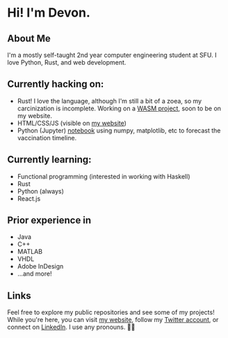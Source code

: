 # Hi! I'm Devon.

## About Me
I'm a mostly self-taught 2nd year computer engineering student at SFU. I love Python, Rust, and web development.

## Currently hacking on:
- Rust! I love the language, although I'm still a bit of a zoea, so my carcinization is incomplete. Working on a [WASM project](https://github.com/novedevo/lose_at_hangman_rs), soon to be on my website.
- HTML/CSS/JS (visible on [my website](https://nove.dev))
- Python (Jupyter) [notebook](https://github.com/novedevo/vaccine-predictor) using numpy, matplotlib, etc to forecast the vaccination timeline.

## Currently learning:
- Functional programming (interested in working with Haskell)
- Rust
- Python (always)
- React.js

## Prior experience in
- Java
- C++
- MATLAB
- VHDL
- Adobe InDesign
- ...and more!

## Links
Feel free to explore my public repositories and see some of my projects!
While you're here, you can visit [my website](https://nove.dev), follow my [Twitter account](https://twitter.com/novedevo),
or connect on [LinkedIn](https://linkedin.com/in/devon-burnham-7602751a5/). I use any pronouns. 🏳️‍🌈


<!--
**novedevo/novedevo** is a ✨ _special_ ✨ repository because its `README.md` (this file) appears on your GitHub profile.

Here are some ideas to get you started:

- 🔭 I’m currently working on ...
- 🌱 I’m currently learning ...
- 👯 I’m looking to collaborate on ...
- 🤔 I’m looking for help with ...
- 💬 Ask me about ...
- 📫 How to reach me: devon@nove.dev
- 😄 Pronouns: any!
- ⚡ Fun fact: ...
-->
